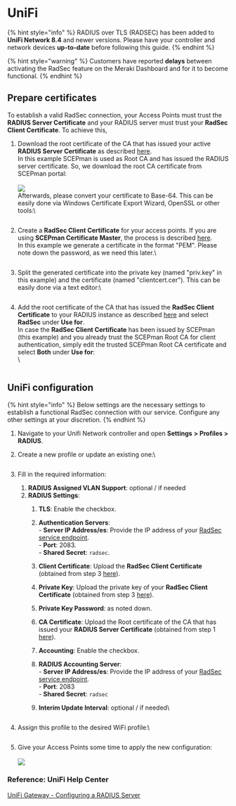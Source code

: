 # UniFi

{% hint style="info" %}
RADIUS over TLS (RADSEC) has been added to **UniFi Network 8.4** and newer versions. Please have your controller and network devices **up-to-date** before following this guide.
{% endhint %}

{% hint style="warning" %}
Customers have reported **delays** between activating the RadSec feature on the Meraki Dashboard and for it to become functional.
{% endhint %}

## Prepare certificates

To establish a valid RadSec connection, your Access Points must trust the **RADIUS Server Certificate** and your RADIUS server must trust your **RadSec Client Certificate**. To achieve this,

1.  Download the root certificate of the CA that has issued your active **RADIUS Server Certificate** as described [here](../../../admin-portal/settings/settings-server.md#download).\
    In this example SCEPman is used as Root CA and has issued the RADIUS server certificate. So, we download the root CA certificate from SCEPman portal:\
    \
    ![](<../../../.gitbook/assets/image (1) (1) (1).png>)\
    Afterwards, please convert your certificate to Base-64. This can be easily done via Windows Certificate Export Wizard, OpenSSL or other tools:\


    <figure><img src="../../../.gitbook/assets/image (5) (1).png" alt=""><figcaption></figcaption></figure>
2.  Create a **RadSec Client Certificate** for your access points. If you are using **SCEPman Certificate Master**, the process is described [here](https://docs.scepman.com/certificate-deployment/certificate-master/client-certificate-pkcs-12).\
    In this example we generate a certificate in the format "PEM". Please note down the password, as we need this later.\


    <figure><img src="../../../.gitbook/assets/image (2) (1).png" alt=""><figcaption></figcaption></figure>
3.  Split the generated certificate into the private key (named "priv.key" in this example) and the certificate (named "clientcert.cer"). This can be easily done via a text editor:\


    <figure><img src="../../../.gitbook/assets/Screenshot 2024-09-24 101150.png" alt=""><figcaption></figcaption></figure>
4.  Add the root certificate of the CA that has issued the **RadSec Client Certificate** to your RADIUS instance as described [here](../../../admin-portal/settings/trusted-roots.md#add) and select **RadSec** under **Use for**.\
    In case the **RadSec Client Certificate** has been issued by SCEPman (this example) and you already trust the SCEPman Root CA for client authentication, simply edit the trusted SCEPman Root CA certificate and select **Both** under **Use for**:\
    \


    <figure><img src="../../../.gitbook/assets/image (3) (1).png" alt=""><figcaption></figcaption></figure>

## UniFi configuration

{% hint style="info" %}
Below settings are the necessary settings to establish a functional RadSec connection with our service. Configure any other settings at your discretion.
{% endhint %}

1. Navigate to your Unifi Network controller and open **Settings** **> Profiles > RADIUS**.
2.  Create a new profile or update an existing one:\


    <figure><img src="../../../.gitbook/assets/image (6) (1).png" alt=""><figcaption></figcaption></figure>
3. Fill in the required information:
   1. **RADIUS Assigned VLAN Support**: optional / if needed
   2. **RADIUS Settings**:
      1. **TLS**: Enable the checkbox.
      2. **Authentication Servers**:\
         \- **Server IP Address/es**: Provide the IP address of your [RadSec service endpoint](../../../admin-portal/settings/settings-server.md#properties).\
         \- **Port**: 2083.\
         \- **Shared Secret**: `radsec`.
      3. **Client Certificate**: Upload the **RadSec Client Certificate** (obtained from step 3 [here](unifi.md#prepare-certificates)).
      4. **Private Key**: Upload the private key of your **RadSec Client Certificate** (obtained from step 3 [here](unifi.md#prepare-certificates)).
      5. **Private Key Password**: as noted down.
      6. **CA Certificate**: Upload the Root certificate of the CA that has issued your **RADIUS Server Certificate** (obtained from step 1 [here](unifi.md#prepare-certificates)).
      7. **Accounting**: Enable the checkbox.
      8. **RADIUS Accounting Server**:\
         \- **Server IP Address/es**: Provide the IP address of your [RadSec service endpoint](../../../admin-portal/settings/settings-server.md#properties).\
         \- **Port**: 2083\
         \- **Shared Secret**: `radsec`
      9.  **Interim Update Interval**: optional / if needed\


          <figure><img src="../../../.gitbook/assets/image (7) (1).png" alt=""><figcaption></figcaption></figure>
4.  Assign this profile to the desired WiFi profile:\


    <figure><img src="../../../.gitbook/assets/image (8) (1).png" alt=""><figcaption></figcaption></figure>
5. Give your Access Points some time to apply the new configuration:\
   \
   ![](<../../../.gitbook/assets/image (9) (1).png>)

### Reference: UniFi Help Center

[UniFi Gateway - Configuring a RADIUS Server](https://help.ui.com/hc/en-us/articles/360015268353-UniFi-Gateway-Configuring-a-RADIUS-Server)
